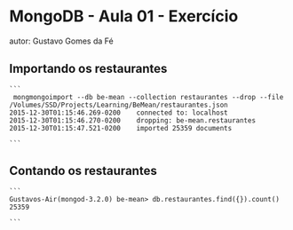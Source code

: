 # MongoDB - Aula 01 - Exercício
autor: Gustavo Gomes da Fé

## Importando os restaurantes

    ```
     mongmongoimport --db be-mean --collection restaurantes --drop --file /Volumes/SSD/Projects/Learning/BeMean/restaurantes.json
    2015-12-30T01:15:46.269-0200    connected to: localhost
    2015-12-30T01:15:46.270-0200    dropping: be-mean.restaurantes
    2015-12-30T01:15:47.521-0200    imported 25359 documents

    ```

## Contando os restaurantes

    ```
    Gustavos-Air(mongod-3.2.0) be-mean> db.restaurantes.find({}).count()
    25359

    ```
